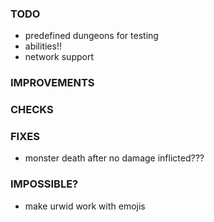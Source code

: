 ### TODO
- predefined dungeons for testing
- abilities!!
- network support

### IMPROVEMENTS

### CHECKS

### FIXES
- monster death after no damage inflicted???

### IMPOSSIBLE?
- make urwid work with emojis
